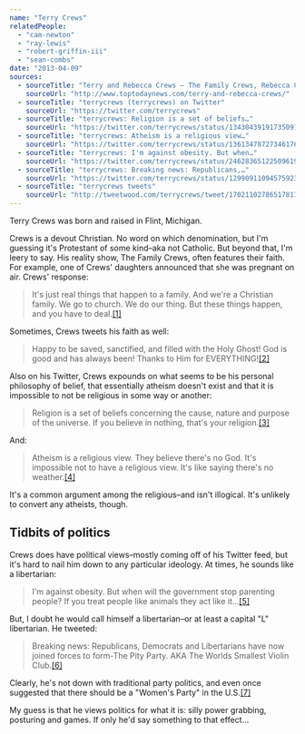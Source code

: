 ```yaml
---
name: "Terry Crews"
relatedPeople:
  - "cam-newton"
  - "ray-lewis"
  - "robert-griffin-iii"
  - "sean-combs"
date: "2013-04-09"
sources:
  - sourceTitle: "Terry and Rebecca Crews – The Family Crews, Rebecca Crews, Naomi Pregnant"
    sourceUrl: "http://www.toptodaynews.com/terry-and-rebecca-crews/"
  - sourceTitle: "terrycrews (terrycrews) on Twitter"
    sourceUrl: "https://twitter.com/terrycrews"
  - sourceTitle: "terrycrews: Religion is a set of beliefs…"
    sourceUrl: "https://twitter.com/terrycrews/status/134304391917350914"
  - sourceTitle: "terrycrews: Atheism is a religious view…"
    sourceUrl: "https://twitter.com/terrycrews/status/136134787273461760"
  - sourceTitle: "terrycrews: I'm against obesity. But when…"
    sourceUrl: "https://twitter.com/terrycrews/status/246283651225096192"
  - sourceTitle: "terrycrews: Breaking news: Republicans,…"
    sourceUrl: "https://twitter.com/terrycrews/status/129909110945759232"
  - sourceTitle: "terrycrews tweets"
    sourceUrl: "http://tweetwood.com/terrycrews/tweet/170211027865178113"
---
```


Terry Crews was born and raised in Flint, Michigan.

Crews is a devout Christian. No word on which denomination, but I'm guessing it's Protestant of some kind–aka not Catholic. But beyond that, I'm leery to say. His reality show, The Family Crews, often features their faith. For example, one of Crews' daughters announced that she was pregnant on air. Crews' response:

>It's just real things that happen to a family. And we're a Christian family. We go to church. We do our thing. But these things happen, and you have to deal.<a class="source-citation" href="#http://www.toptodaynews.com/terry-and-rebecca-crews/" title="Terry and Rebecca Crews – The Family Crews, Rebecca Crews, Naomi Pregnant">[1]</a>

Sometimes, Crews tweets his faith as well:

>Happy to be saved, sanctified, and filled with the Holy Ghost! God is good and has always been! Thanks to Him for EVERYTHING!<a class="source-citation" href="#https://twitter.com/terrycrews" title="terrycrews (terrycrews) on Twitter">[2]</a>

Also on his Twitter, Crews expounds on what seems to be his personal philosophy of belief, that essentially atheism doesn't exist and that it is impossible to not be religious in some way or another:

>Religion is a set of beliefs concerning the cause, nature and purpose of the universe. If you believe in nothing, that's your religion.<a class="source-citation" href="#https://twitter.com/terrycrews/status/134304391917350914" title="terrycrews: Religion is a set of beliefs…">[3]</a>

And:

>Atheism is a religious view. They believe there's no God. It's impossible not to have a religious view. It's like saying there's no weather.<a class="source-citation" href="#https://twitter.com/terrycrews/status/136134787273461760" title="terrycrews: Atheism is a religious view…">[4]</a>

It's a common argument among the religious–and isn't illogical. It's unlikely to convert any atheists, though.


## Tidbits of politics

Crews does have political views–mostly coming off of his Twitter feed, but it's hard to nail him down to any particular ideology. At times, he sounds like a libertarian:

>I'm against obesity. But when will the government stop parenting people? If you treat people like animals they act like it…<a class="source-citation" href="#https://twitter.com/terrycrews/status/246283651225096192" title="terrycrews: I&apos;m against obesity. But when…">[5]</a>

But, I doubt he would call himself a libertarian–or at least a capital "L" libertarian. He tweeted:

>Breaking news: Republicans, Democrats and Libertarians have now joined forces to form-The Pity Party. AKA The Worlds Smallest Violin Club.<a class="source-citation" href="#https://twitter.com/terrycrews/status/129909110945759232" title="terrycrews: Breaking news: Republicans,…">[6]</a>

Clearly, he's not down with traditional party politics, and even once suggested that there should be a "Women's Party" in the U.S.<a class="source-citation" href="#http://tweetwood.com/terrycrews/tweet/170211027865178113" title="terrycrews tweets">[7]</a>

My guess is that he views politics for what it is: silly power grabbing, posturing and games. If only he'd say something to that effect…